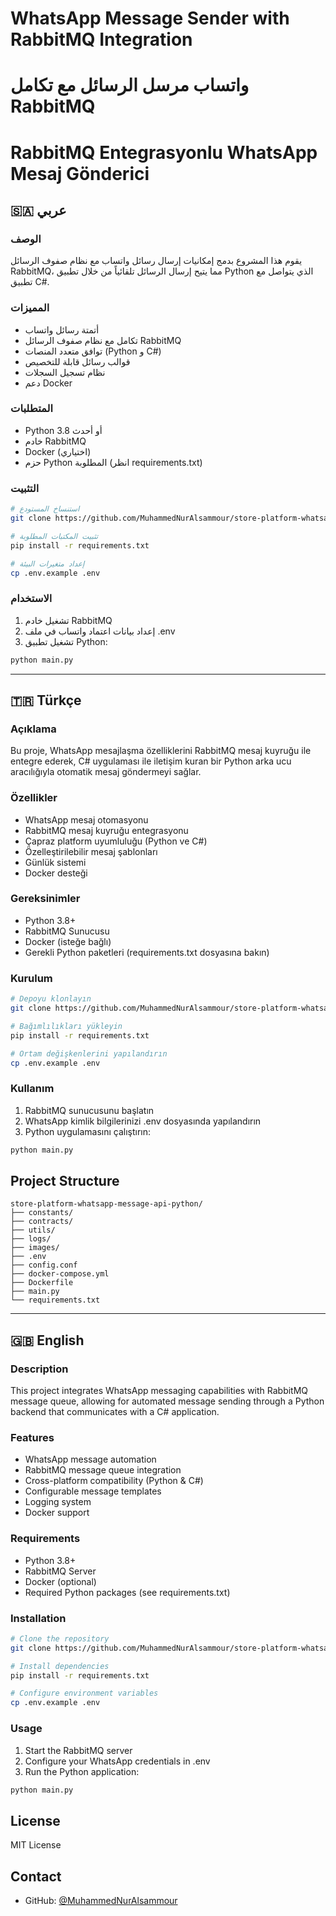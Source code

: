 # WhatsApp Message Sender with RabbitMQ Integration
# واتساب مرسل الرسائل مع تكامل RabbitMQ
# RabbitMQ Entegrasyonlu WhatsApp Mesaj Gönderici


## 🇸🇦 عربي

### الوصف
يقوم هذا المشروع بدمج إمكانيات إرسال رسائل واتساب مع نظام صفوف الرسائل RabbitMQ، مما يتيح إرسال الرسائل تلقائياً من خلال تطبيق Python الذي يتواصل مع تطبيق C#.

### المميزات
- أتمتة رسائل واتساب
- تكامل مع نظام صفوف الرسائل RabbitMQ
- توافق متعدد المنصات (Python و C#)
- قوالب رسائل قابلة للتخصيص
- نظام تسجيل السجلات
- دعم Docker

### المتطلبات
- Python 3.8 أو أحدث
- خادم RabbitMQ
- Docker (اختياري)
- حزم Python المطلوبة (انظر requirements.txt)

### التثبيت
```bash
# استنساخ المستودع
git clone https://github.com/MuhammedNurAlsammour/store-platform-whatsapp-message-api-python.git

# تثبيت المكتبات المطلوبة
pip install -r requirements.txt

# إعداد متغيرات البيئة
cp .env.example .env
```

### الاستخدام
1. تشغيل خادم RabbitMQ
2. إعداد بيانات اعتماد واتساب في ملف .env
3. تشغيل تطبيق Python:
```bash
python main.py
```

---

## 🇹🇷 Türkçe

### Açıklama
Bu proje, WhatsApp mesajlaşma özelliklerini RabbitMQ mesaj kuyruğu ile entegre ederek, C# uygulaması ile iletişim kuran bir Python arka ucu aracılığıyla otomatik mesaj göndermeyi sağlar.

### Özellikler
- WhatsApp mesaj otomasyonu
- RabbitMQ mesaj kuyruğu entegrasyonu
- Çapraz platform uyumluluğu (Python ve C#)
- Özelleştirilebilir mesaj şablonları
- Günlük sistemi
- Docker desteği

### Gereksinimler
- Python 3.8+
- RabbitMQ Sunucusu
- Docker (isteğe bağlı)
- Gerekli Python paketleri (requirements.txt dosyasına bakın)

### Kurulum
```bash
# Depoyu klonlayın
git clone https://github.com/MuhammedNurAlsammour/store-platform-whatsapp-message-api-python.git

# Bağımlılıkları yükleyin
pip install -r requirements.txt

# Ortam değişkenlerini yapılandırın
cp .env.example .env
```

### Kullanım
1. RabbitMQ sunucusunu başlatın
2. WhatsApp kimlik bilgilerinizi .env dosyasında yapılandırın
3. Python uygulamasını çalıştırın:
```bash
python main.py
```

## Project Structure
```
store-platform-whatsapp-message-api-python/
├── constants/
├── contracts/
├── utils/
├── logs/
├── images/
├── .env
├── config.conf
├── docker-compose.yml
├── Dockerfile
├── main.py
└── requirements.txt
```
---

## 🇬🇧 English

### Description
This project integrates WhatsApp messaging capabilities with RabbitMQ message queue, allowing for automated message sending through a Python backend that communicates with a C# application.

### Features
- WhatsApp message automation
- RabbitMQ message queue integration
- Cross-platform compatibility (Python & C#)
- Configurable message templates
- Logging system
- Docker support

### Requirements
- Python 3.8+
- RabbitMQ Server
- Docker (optional)
- Required Python packages (see requirements.txt)

### Installation
```bash
# Clone the repository
git clone https://github.com/MuhammedNurAlsammour/store-platform-whatsapp-message-api-python.git

# Install dependencies
pip install -r requirements.txt

# Configure environment variables
cp .env.example .env
```

### Usage
1. Start the RabbitMQ server
2. Configure your WhatsApp credentials in .env
3. Run the Python application:
```bash
python main.py
```

## License
MIT License

## Contact
- GitHub: [@MuhammedNurAlsammour](https://github.com/MuhammedNurAlsammour)
